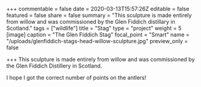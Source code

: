 +++
commentable = false
date = 2020-03-13T15:57:26Z
editable = false
featured = false
share = false
summary = "This sculpture is made entirely from willow and was commissioned by the Glen Fiddich distillary in Scotland."
tags = ["wildlife"]
title = "Stag"
type = "project"
weight = 5
[image]
caption = "The Glen Fiddich Stag"
focal_point = "Smart"
name = "/uploads/glenfiddich-stags-head-willow-sculpture.jpg"
preview_only = false

+++
This sculpture is made entirely from willow and was commissioned by the Glen Fiddich Distillery in Scotland. 

I hope I got the correct number of points on the antlers!
